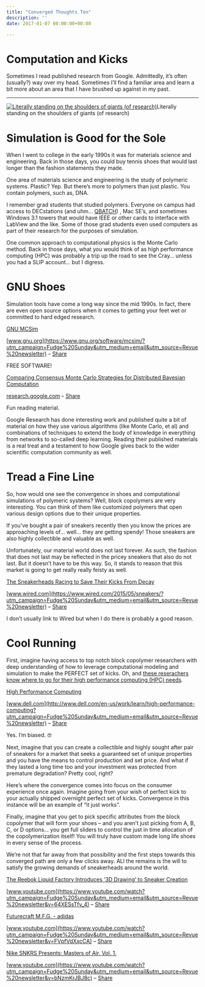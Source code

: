 ```yaml
---
title: "Converged Thoughts Ten"
description: ''
date: 2017-01-07 00:00:00+00:00

---
```


Computation and Kicks
=====================

Sometimes I read published research from Google. Admittedly, it’s often (usually?) way over my head. Sometimes I’ll find a familiar area and learn a bit more about an area that I have brushed up against in my past.



---

[![Literally standing on the shoulders of giants (of research)](https://substack.com/static/2a3400863f1101e2421dbdd435053ccf/b4294/shoes.jpg "Literally standing on the shoulders of giants (of research)")](https://substackcdn.com/image/fetch/f_auto,q_auto:good,fl_progressive:steep/https%3A%2F%2Fsubstack.com%2Fstatic%2F2a3400863f1101e2421dbdd435053ccf%2Fb4294%2Fshoes.jpg)Literally standing on the shoulders of giants (of research)

Simulation is Good for the Sole
===============================

When I went to college in the early 1990s it was for materials science and engineering. Back in those days, you could buy tennis shoes that would last longer than the fashion statements they made.

One area of materials science and engineering is the study of polymeric systems. Plastic? Yep. But there’s more to polymers than just plastic. You contain polymers, such as, DNA.

I remember grad students that studied polymers. Everyone on campus had access to DECstations (and uhm… [QBATCH](http://www.tworoads.net/~srp/batch/systems.html?utm_campaign=Fudge%20Sunday&utm_medium=email&utm_source=Revue%20newsletter#qbatch)) , Mac SE’s, and sometimes Windows 3.1 towers that would have IEEE or other cards to interface with LabView and the like. Some of those grad students even used computers as part of their research for the purposes of simulation.

One common approach to computational physics is the Monte Carlo method. Back in those days, what you would think of as high performance computing (HPC) was probably a trip up the road to see the Cray… unless you had a SLIP account… but I digress.

GNU Shoes
=========

Simulation tools have come a long way since the mid 1990s. In fact, there are even open source options when it comes to getting your feet wet or committed to hard edged research.

[GNU MCSim](https://www.gnu.org/software/mcsim/?utm_campaign=Fudge%20Sunday&utm_medium=email&utm_source=Revue%20newsletter)

[www.gnu.org](https://www.gnu.org/software/mcsim/?utm_campaign=Fudge%20Sunday&utm_medium=email&utm_source=Revue%20newsletter) – [Share](http://rev.vu/3RMwe?utm_campaign=Issue&utm_content=share&utm_medium=email&utm_source=Fudge+Sunday)

FREE SOFTWARE!

[Comparing Consensus Monte Carlo Strategies for Distributed Bayesian Computation](https://research.google.com/pubs/pub45739.html?utm_campaign=Fudge%20Sunday&utm_medium=email&utm_source=Revue%20newsletter)

[research.google.com](https://research.google.com/pubs/pub45739.html?utm_campaign=Fudge%20Sunday&utm_medium=email&utm_source=Revue%20newsletter) – [Share](http://rev.vu/rjmNK?utm_campaign=Issue&utm_content=share&utm_medium=email&utm_source=Fudge+Sunday)

Fun reading material.

Google Research has done interesting work and published quite a bit of material on how they use various algorithms (like Monte Carlo, et al) and combinations of techniques to extend the body of knowledge in everything from networks to so-called deep learning. Reading their published materials is a real treat and a testament to how Google gives back to the wider scientific computation community as well.

Tread a Fine Line
=================

So, how would one see the convergence in shoes and computational simulations of polymeric systems? Well, block copolymers are very interesting. You can think of them like customized polymers that open various design options due to their unique properties.

If you’ve bought a pair of sneakers recently then you know the prices are approaching levels of… well… they are getting spendy! Those sneakers are also highly collectible and valuable as well.

Unfortunately, our material world does not last forever. As such, the fashion that does not last may be reflected in the pricey sneakers that also do not last. But it doesn’t have to be this way. So, it stands to reason that this market is going to get really really feisty as well.

[The Sneakerheads Racing to Save Their Kicks From Decay](https://www.wired.com/2015/05/sneakers/?utm_campaign=Fudge%20Sunday&utm_medium=email&utm_source=Revue%20newsletter)

[www.wired.com](https://www.wired.com/2015/05/sneakers/?utm_campaign=Fudge%20Sunday&utm_medium=email&utm_source=Revue%20newsletter) – [Share](http://rev.vu/vEANX?utm_campaign=Issue&utm_content=share&utm_medium=email&utm_source=Fudge+Sunday)

I don’t usually link to Wired but when I do there is probably a good reason.

Cool Running
============

First, imagine having access to top notch block copolymer researchers with deep understanding of how to leverage computational modeling and simulation to make the PERFECT set of kicks. Oh, and [these reserachers know where to go for their high performance computing (HPC) needs](http://www.dell.com/en-us/work/learn/high-performance-computing?utm_campaign=Fudge%20Sunday&utm_medium=email&utm_source=Revue%20newsletter).

[High Performance Computing](http://www.dell.com/en-us/work/learn/high-performance-computing?utm_campaign=Fudge%20Sunday&utm_medium=email&utm_source=Revue%20newsletter)

[www.dell.com](http://www.dell.com/en-us/work/learn/high-performance-computing?utm_campaign=Fudge%20Sunday&utm_medium=email&utm_source=Revue%20newsletter) – [Share](http://rev.vu/qEKZx?utm_campaign=Issue&utm_content=share&utm_medium=email&utm_source=Fudge+Sunday)

Yes. I’m biased. 🤓

Next, imagine that you can create a collectible and highly sought after pair of sneakers for a market that seeks a guaranteed set of unique properties and you have the means to control production and set price. And what if they lasted a long time too and your investment was protected from premature degradation? Pretty cool, right?

Here’s where the convergence comes into focus on the consumer experience once again. Imagine going from your wish of perfect kick to your actually shipped overnight perfect set of kicks. Convergence in this instance will be an example of “it just works”.

Finally, imagine that you get to pick specific attributes from the block copolymer that will form your shoes – and you aren’t just picking from A, B, C, or D options… you get full sliders to control the just in time allocation of the copolymerization itself! You will truly have custom made long life shoes in every sense of the process.

We’re not that far away from that possibility and the first steps towards this converged path are only a few clicks away. ALl the remains is the will to satisfy the growing demands of sneakerheads around the world.

[The Reebok Liquid Factory Introduces ‘3D Drawing’ to Sneaker Creation](https://www.youtube.com/watch?utm_campaign=Fudge%20Sunday&utm_medium=email&utm_source=Revue%20newsletter&v=64XESsTfv_4)

[www.youtube.com](https://www.youtube.com/watch?utm_campaign=Fudge%20Sunday&utm_medium=email&utm_source=Revue%20newsletter&v=64XESsTfv_4) – [Share](http://rev.vu/y9xMn?utm_campaign=Issue&utm_content=share&utm_medium=email&utm_source=Fudge+Sunday)

[Futurecraft M.F.G. - adidas](https://www.youtube.com/watch?utm_campaign=Fudge%20Sunday&utm_medium=email&utm_source=Revue%20newsletter&v=FVpfVdXxcCA)

[www.youtube.com](https://www.youtube.com/watch?utm_campaign=Fudge%20Sunday&utm_medium=email&utm_source=Revue%20newsletter&v=FVpfVdXxcCA) – [Share](http://rev.vu/XQkJl?utm_campaign=Issue&utm_content=share&utm_medium=email&utm_source=Fudge+Sunday)

[Nike SNKRS Presents: Masters of Air, Vol. 1.](https://www.youtube.com/watch?utm_campaign=Fudge%20Sunday&utm_medium=email&utm_source=Revue%20newsletter&v=bNzmKrJBJ8c)

[www.youtube.com](https://www.youtube.com/watch?utm_campaign=Fudge%20Sunday&utm_medium=email&utm_source=Revue%20newsletter&v=bNzmKrJBJ8c) – [Share](http://rev.vu/vEA4X?utm_campaign=Issue&utm_content=share&utm_medium=email&utm_source=Fudge+Sunday)

